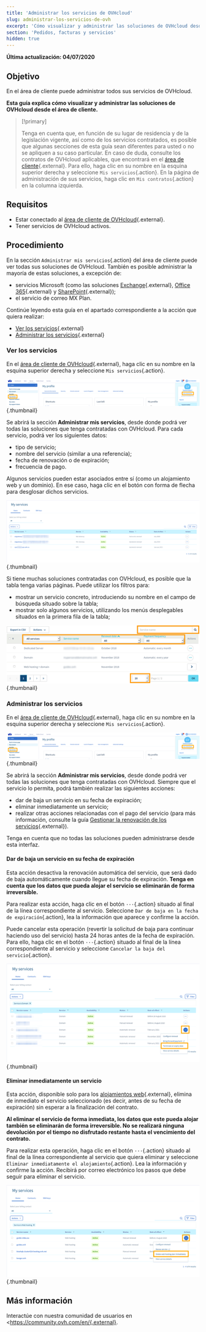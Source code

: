 ```yaml
---
title: 'Administrar los servicios de OVHcloud'
slug: administrar-los-servicios-de-ovh
excerpt: 'Cómo visualizar y administrar las soluciones de OVHcloud desde el área de cliente'
section: 'Pedidos, facturas y servicios'
hidden: true
---
```


**Última actualización: 04/07/2020**

## Objetivo

En el área de cliente puede administrar todos sus servicios de OVHcloud. 

**Esta guía explica cómo visualizar y administrar las soluciones de OVHcloud desde el área de cliente.**

> [!primary]
>
> Tenga en cuenta que, en función de su lugar de residencia y de la legislación vigente, así como de los servicios contratados, es posible que algunas secciones de esta guía sean diferentes para usted o no se apliquen a su caso particular. En caso de duda, consulte los contratos de OVHcloud aplicables, que encontrará en el [área de cliente](https://ca.ovh.com/auth/?action=gotomanager){.external}. Para ello, haga clic en su nombre en la esquina superior derecha y seleccione `Mis servicios`{.action}. En la página de administración de sus servicios, haga clic en `Mis contratos`{.action} en la columna izquierda.
>

## Requisitos

- Estar conectado al [área de cliente de OVHcloud](https://ca.ovh.com/auth/?action=gotomanager){.external}.
- Tener servicios de OVHcloud activos.

## Procedimiento

En la sección `Administrar mis servicios`{.action} del área de cliente puede ver todas sus soluciones de OVHcloud. También es posible administrar la mayoría de estas soluciones, a excepción de:

- servicios Microsoft (como las soluciones [Exchange](https://www.ovh.com/world/es/emails/hosted-exchange/){.external}, [Office 365](https://www.ovh.es/office-365/){.external} y [SharePoint](https://www.ovh.es/sharepoint/){.external});
- el servicio de correo MX Plan.

Continúe leyendo esta guía en el apartado correspondiente a la acción que quiera realizar:

- [Ver los servicios](../administrar-los-servicios-de-ovh/#ver-los-servicios){.external}
- [Administrar los servicios](../administrar-los-servicios-de-ovh/#administrar-los-servicios){.external}

### Ver los servicios

En el [área de cliente de OVHcloud](https://ca.ovh.com/auth/?action=gotomanager){.external}, haga clic en su nombre en la esquina superior derecha y seleccione `Mis servicios`{.action}.

![Administrar mis servicios](images/manage-ovh-services-step1_2020.png){.thumbnail}

Se abrirá la sección **Administrar mis servicios**, desde donde podrá ver todas las soluciones que tenga contratadas con OVHcloud. Para cada servicio, podrá ver los siguientes datos:

- tipo de servicio;
- nombre del servicio (similar a una referencia);
- fecha de renovación o de expiración;
- frecuencia de pago.

Algunos servicios pueden estar asociados entre sí (como un alojamiento web y un dominio). En ese caso, haga clic en el botón con forma de flecha para desglosar dichos servicios.

![Administrar mis servicios](images/manage-ovh-services-step2_2020.png){.thumbnail}

Si tiene muchas soluciones contratadas con OVHcloud, es posible que la tabla tenga varias páginas. Puede utilizar los filtros para:

- mostrar un servicio concreto, introduciendo su nombre en el campo de búsqueda situado sobre la tabla;
- mostrar solo algunos servicios, utilizando los menús desplegables situados en la primera fila de la tabla; 

![Administrar mis servicios](images/manage-ovh-services-step3.png){.thumbnail}

### Administrar los servicios

En el [área de cliente de OVHcloud](https://ca.ovh.com/auth/?action=gotomanager){.external}, haga clic en su nombre en la esquina superior derecha y seleccione `Mis servicios`{.action}.

![Administrar mis servicios](images/manage-ovh-services-step1_2020.png){.thumbnail}

Se abrirá la sección **Administrar mis servicios**, desde donde podrá ver todas las soluciones que tenga contratadas con OVHcloud. Siempre que el servicio lo permita, podrá también realizar las siguientes acciones:

- dar de baja un servicio en su fecha de expiración;
- eliminar inmediatamente un servicio;
- realizar otras acciones relacionadas con el pago del servicio (para más información, consulte la guía [Gestionar la renovación de los servicios](../renovacion-automatica-ovh/){.external}).

Tenga en cuenta que no todas las soluciones pueden administrarse desde esta interfaz.

#### Dar de baja un servicio en su fecha de expiración

Esta acción desactiva la renovación automática del servicio, que será dado de baja automáticamente cuando llegue su fecha de expiración. **Tenga en cuenta que los datos que pueda alojar el servicio se eliminarán de forma irreversible.** 

Para realizar esta acción, haga clic en el botón `···`{.action} situado al final de la línea correspondiente al servicio. Seleccione `Dar de baja en la fecha de expiración`{.action}, lea la información que aparece y confirme la acción.

Puede cancelar esta operación (revertir la solicitud de baja para continuar haciendo uso del servicio) hasta 24 horas antes de la fecha de expiración. Para ello, haga clic en el botón  `···`{.action} situado al final de la línea correspondiente al servicio y seleccione `Cancelar la baja del servicio`{.action}.

![Administrar mis servicios](images/manage-ovh-services-step4_2020.png){.thumbnail}

#### Eliminar inmediatamente un servicio

Esta acción, disponible solo para los [alojamientos web](https://www.ovh.com/world/es/hosting/){.external}, elimina de inmediato el servicio seleccionado (es decir, antes de su fecha de expiración) sin esperar a la finalización del contrato.

**Al eliminar el servicio de forma inmediata, los datos que este pueda alojar también se eliminarán de forma irreversible. No se realizará ninguna devolución por el tiempo no disfrutado restante hasta el vencimiento del contrato.** 

Para realizar esta operación, haga clic en el botón `···`{.action} situado al final de la línea correspondiente al servicio que quiera eliminar y seleccione `Eliminar inmediatamente el alojamiento`{.action}. Lea la información y confirme la acción. Recibirá por correo electrónico los pasos que debe seguir para eliminar el servicio.

![Administrar mis servicios](images/manage-ovh-services-step5_2020.png){.thumbnail}

## Más información

Interactúe con nuestra comunidad de usuarios en <https://community.ovh.com/en/{.external}.
